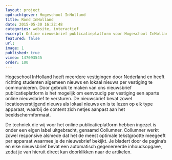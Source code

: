 ```yaml
---
layout: project
opdrachtgever: Hogeschool InHolland
title: Rond InHolland
date: 2015-05-30 16:22:48
categories: website, interactief
excerpt: Online nieuwsbrief publicatieplatform voor Hogeschool InHolland
featured: false
url:
image: 1
published: true
vimeo: 147093545
order: 100
---
```

Hogeschool InHolland heeft meerdere vestigingen door Nederland en heeft richting studenten algemeen nieuws en lokaal nieuws per vestiging te communiceren. Door gebruik te maken van ons nieuwsbrief publicatieplatform is het mogelijk om eenvoudig per vestiging een aparte online nieuwsbrief te versturen. De nieuwsbrief bevat zowel locatieoverstijgend nieuws als lokaal nieuws en is te lezen op elk type apparaat, waarbij de content zich netjes aanpast aan het beeldschermformaat.

De techniek die wij voor het online publicatieplatform hebben ingezet is onder een eigen label uitgebracht, genaamd Collumner. Collumner werkt zowel responsive alsmede dat het de meest optimale tekstgrootte meegeeft per apparaat waarmee je de nieuwsbrief bekijkt. Je bladert door de pagina’s en elke nieuwsbrief bevat een automatisch gegenereerde inhoudsopgave, zodat je van hieruit direct kan doorklikken naar de artikelen.
